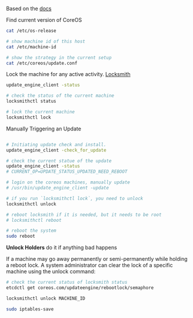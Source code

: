 Based on the [docs](https://coreos.com/os/docs/latest/update-strategies.html)

Find current version of CoreOS

```bash
cat /etc/os-release

# show machine id of this host
cat /etc/machine-id

# show the strategy in the current setup
cat /etc/coreos/update.conf
```

Lock the machine for any active activity. [Locksmith](https://github.com/coreos/locksmith)

```bash
update_engine_client -status

# check the status of the current machine
locksmithctl status

# lock the current machine
locksmithctl lock
```

Manually Triggering an Update

```bash

# Initiating update check and install.
update_engine_client -check_for_update

# check the current statue of the update
update_engine_client -status
# CURRENT_OP=UPDATE_STATUS_UPDATED_NEED_REBOOT

# login on the coreos machines, manually update
# /usr/bin/update_engine_client -update

# if you run `locksmithctl lock`, you need to unlock
locksmithctl unlock

# reboot locksmith if it is needed, but it needs to be root
# locksmithctl reboot

# reboot the system
sudo reboot
```

**Unlock Holders** do it if anything bad happens

If a machine may go away permanently or semi-permanently while holding a reboot lock. A system administrator can clear the lock of a specific machine using the unlock command:

```bash
# check the current status of locksmith status
etcdctl get coreos.com/updateengine/rebootlock/semaphore

locksmithctl unlock MACHINE_ID
```

```bash
sudo iptables-save
```

